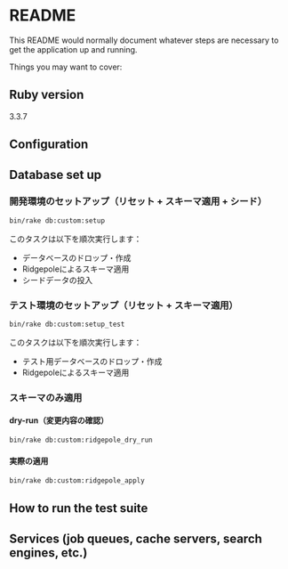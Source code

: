 # README

This README would normally document whatever steps are necessary to get the
application up and running.

Things you may want to cover:

## Ruby version
3.3.7

## Configuration

## Database set up

### 開発環境のセットアップ（リセット + スキーマ適用 + シード）

```bash
bin/rake db:custom:setup
```

このタスクは以下を順次実行します：
- データベースのドロップ・作成
- Ridgepoleによるスキーマ適用
- シードデータの投入

### テスト環境のセットアップ（リセット + スキーマ適用）

```bash
bin/rake db:custom:setup_test
```

このタスクは以下を順次実行します：
- テスト用データベースのドロップ・作成
- Ridgepoleによるスキーマ適用

### スキーマのみ適用

#### dry-run（変更内容の確認）

```bash
bin/rake db:custom:ridgepole_dry_run
```

#### 実際の適用

```bash
bin/rake db:custom:ridgepole_apply
```

## How to run the test suite

## Services (job queues, cache servers, search engines, etc.)
